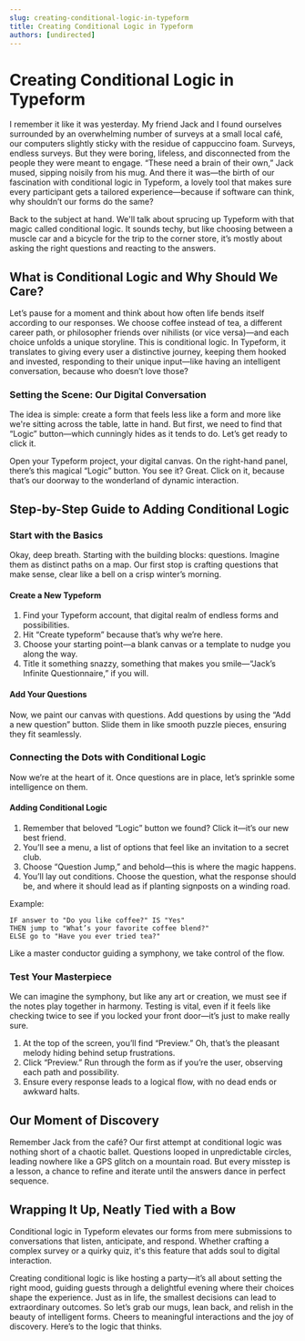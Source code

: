 ```yaml
---
slug: creating-conditional-logic-in-typeform
title: Creating Conditional Logic in Typeform
authors: [undirected]
---
```



# Creating Conditional Logic in Typeform

I remember it like it was yesterday. My friend Jack and I found ourselves surrounded by an overwhelming number of surveys at a small local café, our computers slightly sticky with the residue of cappuccino foam. Surveys, endless surveys. But they were boring, lifeless, and disconnected from the people they were meant to engage. “These need a brain of their own,” Jack mused, sipping noisily from his mug. And there it was—the birth of our fascination with conditional logic in Typeform, a lovely tool that makes sure every participant gets a tailored experience—because if software can think, why shouldn’t our forms do the same?

Back to the subject at hand. We'll talk about sprucing up Typeform with that magic called conditional logic. It sounds techy, but like choosing between a muscle car and a bicycle for the trip to the corner store, it’s mostly about asking the right questions and reacting to the answers.

## What is Conditional Logic and Why Should We Care?

Let’s pause for a moment and think about how often life bends itself according to our responses. We choose coffee instead of tea, a different career path, or philosopher friends over nihilists (or vice versa)—and each choice unfolds a unique storyline. This is conditional logic. In Typeform, it translates to giving every user a distinctive journey, keeping them hooked and invested, responding to their unique input—like having an intelligent conversation, because who doesn’t love those?

### Setting the Scene: Our Digital Conversation

The idea is simple: create a form that feels less like a form and more like we're sitting across the table, latte in hand. But first, we need to find that “Logic” button—which cunningly hides as it tends to do. Let’s get ready to click it.

Open your Typeform project, your digital canvas. On the right-hand panel, there’s this magical “Logic” button. You see it? Great. Click on it, because that’s our doorway to the wonderland of dynamic interaction.

## Step-by-Step Guide to Adding Conditional Logic

### Start with the Basics

Okay, deep breath. Starting with the building blocks: questions. Imagine them as distinct paths on a map. Our first stop is crafting questions that make sense, clear like a bell on a crisp winter’s morning.

#### Create a New Typeform

1. Find your Typeform account, that digital realm of endless forms and possibilities.
2. Hit “Create typeform” because that’s why we’re here.
3. Choose your starting point—a blank canvas or a template to nudge you along the way.
4. Title it something snazzy, something that makes you smile—“Jack’s Infinite Questionnaire,” if you will.

#### Add Your Questions

Now, we paint our canvas with questions. Add questions by using the “Add a new question” button. Slide them in like smooth puzzle pieces, ensuring they fit seamlessly.

### Connecting the Dots with Conditional Logic

Now we’re at the heart of it. Once questions are in place, let’s sprinkle some intelligence on them.

#### Adding Conditional Logic

1. Remember that beloved “Logic” button we found? Click it—it’s our new best friend.
2. You’ll see a menu, a list of options that feel like an invitation to a secret club.
3. Choose “Question Jump,” and behold—this is where the magic happens.
4. You’ll lay out conditions. Choose the question, what the response should be, and where it should lead as if planting signposts on a winding road.

Example:

```plaintext
IF answer to "Do you like coffee?" IS "Yes"
THEN jump to "What’s your favorite coffee blend?"
ELSE go to "Have you ever tried tea?"
```

Like a master conductor guiding a symphony, we take control of the flow.

### Test Your Masterpiece

We can imagine the symphony, but like any art or creation, we must see if the notes play together in harmony. Testing is vital, even if it feels like checking twice to see if you locked your front door—it’s just to make really sure.

1. At the top of the screen, you’ll find “Preview.” Oh, that’s the pleasant melody hiding behind setup frustrations.
2. Click “Preview.” Run through the form as if you’re the user, observing each path and possibility.
3. Ensure every response leads to a logical flow, with no dead ends or awkward halts.

## Our Moment of Discovery

Remember Jack from the café? Our first attempt at conditional logic was nothing short of a chaotic ballet. Questions looped in unpredictable circles, leading nowhere like a GPS glitch on a mountain road. But every misstep is a lesson, a chance to refine and iterate until the answers dance in perfect sequence.

## Wrapping It Up, Neatly Tied with a Bow

Conditional logic in Typeform elevates our forms from mere submissions to conversations that listen, anticipate, and respond. Whether crafting a complex survey or a quirky quiz, it's this feature that adds soul to digital interaction.

Creating conditional logic is like hosting a party—it’s all about setting the right mood, guiding guests through a delightful evening where their choices shape the experience. Just as in life, the smallest decisions can lead to extraordinary outcomes. So let’s grab our mugs, lean back, and relish in the beauty of intelligent forms. Cheers to meaningful interactions and the joy of discovery. Here’s to the logic that thinks.